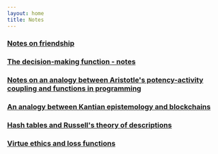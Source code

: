 ```yaml
---
layout: home
title: Notes
---
```


### [Notes on friendship](/notes/notes-on-friendship)

### [The decision-making function - notes](/notes/decision-making-function-notes)

### [Notes on an analogy between Aristotle's potency-activity coupling and functions in programming](notes-on-the-analogy-between-a-potency-activity-and-a-function)

### [An analogy between Kantian epistemology and blockchains](/notes/an-analogy-between-kant-and-blockchains)

### [Hash tables and Russell's theory of descriptions](/notes/hash-tables-and-russells-theory-of-descriptions)

### [Virtue ethics and loss functions](/notes/virtue-ethics-and-loss-functions)
